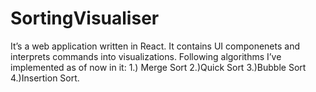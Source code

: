 # SortingVisualiser
It’s a web application written in React. It contains UI componenets and interprets commands into visualizations. Following algorithms I’ve implemented as of now in it: 1.) Merge Sort 2.)Quick Sort 3.)Bubble Sort 4.)Insertion Sort.
